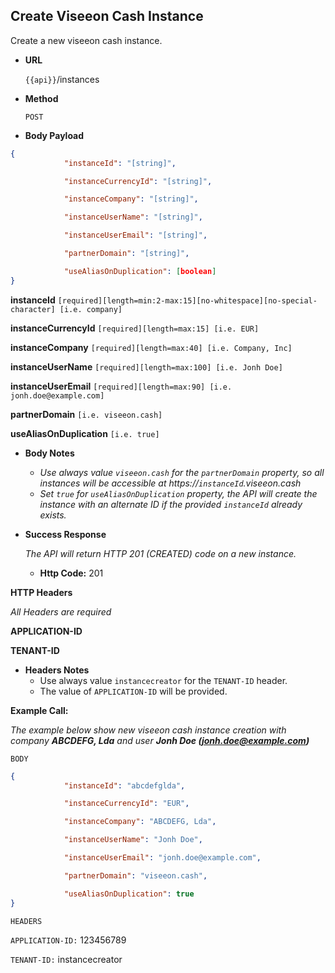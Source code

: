 **Create Viseeon Cash Instance**
----
  Create a new viseeon cash instance.

* **URL**

  `{{api}}`/instances

* **Method**
  
  `POST` 
  
*  **Body Payload**

```json
{
			"instanceId": "[string]",

			"instanceCurrencyId": "[string]",

			"instanceCompany": "[string]",

			"instanceUserName": "[string]",

			"instanceUserEmail": "[string]",

			"partnerDomain": "[string]",

			"useAliasOnDuplication": [boolean]
}
```
   **instanceId** `[required][length=min:2-max:15][no-whitespace][no-special-character] [i.e. company]`
   
   **instanceCurrencyId** `[required][length=max:15] [i.e. EUR]`
   
   **instanceCompany** `[required][length=max:40] [i.e. Company, Inc]`
   
   **instanceUserName** `[required][length=max:100] [i.e. Jonh Doe]`
   
   **instanceUserEmail** `[required][length=max:90] [i.e. jonh.doe@example.com]`
   
   **partnerDomain** `[i.e. viseeon.cash]`
   
   **useAliasOnDuplication** `[i.e. true]`
   

   * **Body Notes**
 
	   * _Use always value `viseeon.cash` for the `partnerDomain` property, so all instances will be accessible at https://`instanceId`.viseeon.cash_
	   * _Set `true` for `useAliasOnDuplication` property, the API will create the instance with an alternate ID if the provided `instanceId` already exists._
  

* **Success Response**
  
  _The API will return HTTP 201 (CREATED) code on a new instance._

  * **Http Code:** 201 <br />

**HTTP Headers**

  _All Headers are required_

  **APPLICATION-ID**
  
  **TENANT-ID**

 * **Headers Notes**
	* Use always value  `instancecreator`  for the  `TENANT-ID`  header.
	* The value of `APPLICATION-ID` will be provided.




**Example Call:**

  _The example below show new viseeon cash instance creation with company **ABCDEFG, Lda** and user **Jonh Doe (jonh.doe@example.com)**_

`BODY`
```json
{
			"instanceId": "abcdefglda",

			"instanceCurrencyId": "EUR",

			"instanceCompany": "ABCDEFG, Lda",

			"instanceUserName": "Jonh Doe",

			"instanceUserEmail": "jonh.doe@example.com",

			"partnerDomain": "viseeon.cash",

			"useAliasOnDuplication": true
}
```
`HEADERS`

`APPLICATION-ID:` 123456789

`TENANT-ID:` instancecreator

